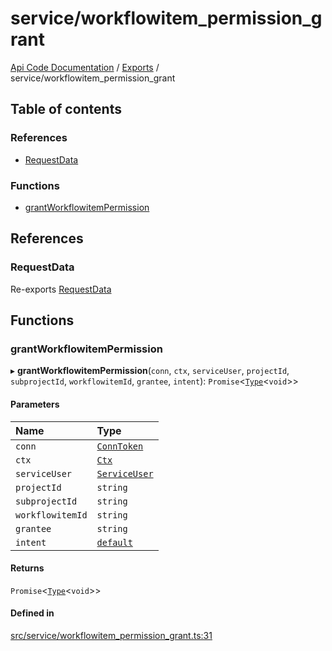 # service/workflowitem\_permission\_grant
 
[Api Code Documentation](../README.md) / [Exports](../modules.md) / service/workflowitem\_permission\_grant

## Table of contents

### References

- [RequestData](service_workflowitem_permission_grant.md#requestdata)

### Functions

- [grantWorkflowitemPermission](service_workflowitem_permission_grant.md#grantworkflowitempermission)

## References

### RequestData

Re-exports [RequestData](../interfaces/service_domain_workflow_project_create.RequestData.md)

## Functions

### grantWorkflowitemPermission

▸ **grantWorkflowitemPermission**(`conn`, `ctx`, `serviceUser`, `projectId`, `subprojectId`, `workflowitemId`, `grantee`, `intent`): `Promise`\<[`Type`](result.md#type)\<`void`\>\>

#### Parameters

| Name | Type |
| :------ | :------ |
| `conn` | [`ConnToken`](service_conn.md#conntoken) |
| `ctx` | [`Ctx`](../interfaces/lib_ctx.Ctx.md) |
| `serviceUser` | [`ServiceUser`](../interfaces/service_domain_organization_service_user.ServiceUser.md) |
| `projectId` | `string` |
| `subprojectId` | `string` |
| `workflowitemId` | `string` |
| `grantee` | `string` |
| `intent` | [`default`](authz_intents.md#default) |

#### Returns

`Promise`\<[`Type`](result.md#type)\<`void`\>\>

#### Defined in

[src/service/workflowitem_permission_grant.ts:31](https://github.com/openkfw/TruBudget/blob/d07ad94/api/src/service/workflowitem_permission_grant.ts#L31)
